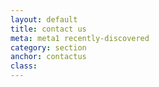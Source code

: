 ```yaml
---
layout: default
title: contact us
meta: meta1 recently-discovered
category: section
anchor: contactus
class: 
---
```


